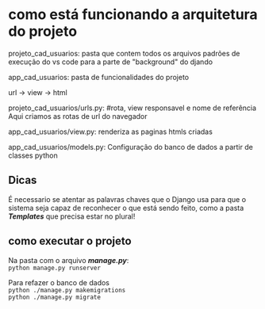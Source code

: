 # como está funcionando a arquitetura do projeto
projeto_cad_usuarios:
    pasta que contem todos os arquivos padrões de execução do vs code para a parte de "background" do djando

app_cad_usuarios:
    pasta de funcionalidades do projeto

url -> view -> html

projeto_cad_usuarios/urls.py:
    #rota, view responsavel e nome de referência
    Aqui criamos as rotas de url do navegador

app_cad_usuarios/view.py:
    renderiza as paginas htmls criadas

app_cad_usuarios/models.py:
Configuração do banco de dados a partir de classes python

## Dicas
É necessario se atentar as palavras chaves que o Django usa para que o sistema seja capaz de reconhecer o que está sendo feito, como a pasta ***Templates*** que precisa estar no plural!

## como executar o projeto
Na pasta com o arquivo ***manage.py***: \
<code>python manage.py runserver</code>

Para refazer o banco de dados\
`python ./manage.py makemigrations`\
`python ./manage.py migrate`

